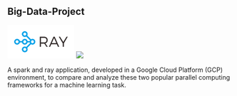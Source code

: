 ## Big-Data-Project
<img src="img/logo-ray.png" width="150"> 
<img src="img/Apache_Spark_logo.svg.png)" width="150">

A spark and ray application, developed in a Google Cloud Platform (GCP) environment, to compare and analyze these two popular parallel computing frameworks for a machine learning task. 



